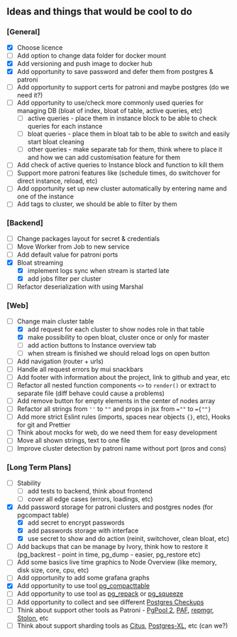 ## Ideas and things that would be cool to do

### [General]

- [x] Choose licence
- [ ] Add option to change data folder for docker mount
- [x] Add versioning and push image to docker hub
- [x] Add opportunity to save password and defer them from postgres & patroni
- [ ] Add opportunity to support certs for patroni and maybe postgres (do we need it?)
- [ ] Add opportunity to use/check more commonly used queries for managing DB (bloat of index, bloat of table, active queries, etc)
  - [ ] active queries - place them in instance block to be able to check queries for each instance
  - [ ] bloat queries - place them in bloat tab to be able to switch and easily start bloat cleaning
  - [ ] other queries - make separate tab for them, think where to place it and how we can add customisation feature for them
- [ ] Add check of active queries to Instance block and function to kill them
- [ ] Support more patroni features like (schedule times, do switchover for direct instance, reload, etc)
- [ ] Add opportunity set up new cluster automatically by entering name and one of the instance
- [ ] Add tags to cluster, we should be able to filter by them

### [Backend]

- [ ] Change packages layout for secret & credentials
- [ ] Move Worker from Job to new service
- [ ] Add default value for patroni ports
- [x] Bloat streaming
  - [x] implement logs sync when stream is started late
  - [x] add jobs filter per cluster
- [ ] Refactor deserialization with using Marshal

### [Web]

- [ ] Change main cluster table
  - [x] add request for each cluster to show nodes role in that table
  - [x] make possibility to open bloat, cluster once or only for master
  - [ ] add action buttons to Instance overview tab
  - [ ] when stream is finished we should reload logs on open button
- [ ] Add navigation (router + urls)
- [ ] Handle all request errors by mui snackbars
- [ ] Add footer with information about the project, link to github and year, etc
- [ ] Refactor all nested function components `<>` to `render()` or extract to separate file (diff behave could cause a problems)
- [ ] Add remove button for empty elements in the center of nodes array
- [ ] Refactor all strings from `''` to `""` and props in jsx from `=""` to `={""}`
- [ ] Add more strict Eslint rules (imports, spaces near objects `{}`, etc), Hooks for git and Prettier
- [ ] Think about mocks for web, do we need them for easy development
- [ ] Move all shown strings, text to one file
- [ ] Improve cluster detection by patroni name without port (pros and cons)

### [Long Term Plans]

- [ ] Stability
  - [ ] add tests to backend, think about frontend
  - [ ] cover all edge cases (errors, loadings, etc)
- [x] Add password storage for patroni clusters and postgres nodes (for pgcompact table)
  - [x] add secret to encrypt passwords
  - [x] add passwords storage with interface
  - [x] use secret to show and do action (reinit, switchover, clean bloat, etc)
- [ ] Add backups that can be manage by Ivory, think how to restore it (pg_backrest - point in time, pg_dump - easier, pg_restore etc)
- [ ] Add some basics live time graphics to Node Overview (like memory, disk size, core, cpu, etc)
- [ ] Add opportunity to add some grafana graphs
- [x] Add opportunity to use tool [pg_compacttable](https://github.com/dataegret/pgcompacttable)
- [ ] Add opportunity to use tool as [pg_repack](https://github.com/reorg/pg_repack) or [pg_squeeze](https://github.com/cybertec-postgresql/pg_squeeze)
- [ ] Add opportunity to collect and see different [Postgres Checkups](https://gitlab.com/postgres-ai/postgres-checkup)
- [ ] Think about support other tools as Patroni - [PgPool 2](https://www.pgpool.net/), [PAF](http://clusterlabs.github.io/PAF/), [repmgr](https://repmgr.org/), [Stolon](https://github.com/sorintlab/stolon), etc
- [ ] Think about support sharding tools as [Citus](https://www.citusdata.com/), [Postgres-XL](https://www.postgres-xl.org/), etc (can we?)
